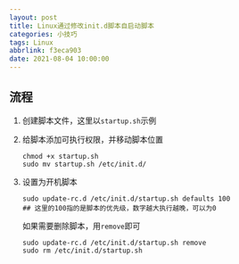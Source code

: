```yaml
---
layout: post
title: Linux通过修改init.d脚本自启动脚本
categories: 小技巧
tags: Linux
abbrlink: f3eca903
date: 2021-08-04 10:00:00
---
```


## 流程

1. 创建脚本文件，这里以`startup.sh`示例

2. 给脚本添加可执行权限，并移动脚本位置

   ```shell
   chmod +x startup.sh
   sudo mv startup.sh /etc/init.d/
   ```

3. 设置为开机脚本

   ```shell
   sudo update-rc.d /etc/init.d/startup.sh defaults 100
   ## 这里的100指的是脚本的优先级，数字越大执行越晚，可以为0
   ```

   如果需要删除脚本，用`remove`即可

   ```shell
   sudo update-rc.d /etc/init.d/startup.sh remove
   sudo rm /etc/init.d/startup.sh
   ```
